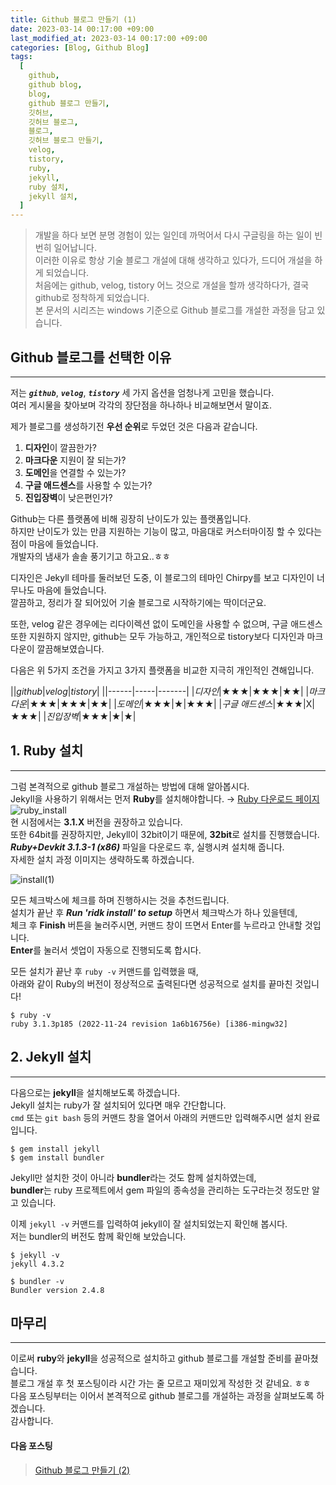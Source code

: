 ```yaml
---
title: Github 블로그 만들기 (1)
date: 2023-03-14 00:17:00 +09:00
last_modified_at: 2023-03-14 00:17:00 +09:00
categories: [Blog, Github Blog]
tags:
  [
    github,
    github blog,
    blog,
    github 블로그 만들기,
    깃허브,
    깃허브 블로그,
    블로그,
    깃허브 블로그 만들기,
    velog,
    tistory,
    ruby,
    jekyll,
    ruby 설치,
    jekyll 설치,
  ]
---
```


> 개발을 하다 보면 분명 경험이 있는 일인데 까먹어서 다시 구글링을 하는 일이 빈번히 일어납니다.  
> 이러한 이유로 항상 기술 블로그 개설에 대해 생각하고 있다가, 드디어 개설을 하게 되었습니다.  
> 처음에는 github, velog, tistory 어느 것으로 개설을 할까 생각하다가, 결국 github로 정착하게 되었습니다.  
> 본 문서의 시리즈는 windows 기준으로 Github 블로그를 개설한 과정을 담고 있습니다.

## Github 블로그를 선택한 이유
---
저는 **_`github`_**, **_`velog`_**, **_`tistory`_** 세 가지 옵션을 엄청나게 고민을 했습니다.  
여러 게시물을 찾아보며 각각의 장단점을 하나하나 비교해보면서 말이죠.

제가 블로그를 생성하기전 **우선 순위**로 두었던 것은 다음과 같습니다.

1. **디자인**이 깔끔한가?
2. **마크다운** 지원이 잘 되는가?
3. **도메인**을 연결할 수 있는가?
4. **구글 애드센스**를 사용할 수 있는가?
5. **진입장벽**이 낮은편인가?

Github는 다른 플랫폼에 비해 굉장히 난이도가 있는 플랫폼입니다.  
하지만 난이도가 있는 만큼 지원하는 기능이 많고, 마음대로 커스터마이징 할 수 있다는 점이 마음에 들었습니다.  
개발자의 냄새가 솔솔 풍기기고 하고요..ㅎㅎ

디자인은 Jekyll 테마를 둘러보던 도중, 이 블로그의 테마인 Chirpy를 보고 디자인이 너무나도 마음에 들었습니다.  
깔끔하고, 정리가 잘 되어있어 기술 블로그로 시작하기에는 딱이더군요.

또한, velog 같은 경우에는 리다이렉션 없이 도메인을 사용할 수 없으며, 구글 애드센스 또한 지원하지 않지만,
github는 모두 가능하고, 개인적으로 tistory보다 디자인과 마크다운이 깔끔해보였습니다.

다음은 위 5가지 조건을 가지고 3가지 플랫폼을 비교한 지극히 개인적인 견해입니다.

||_github_|_velog_|_tistory_|
||------|-----|-------|
|_디자인_|★★★|★★★|★★|
|_마크다운_|★★★|★★★|★★|
|_도메인_|★★★|★|★★★|
|_구글 애드센스_|★★★|X|★★★|
|_진입장벽_|★★★|★|★|

## 1. Ruby 설치
---
그럼 본격적으로 github 블로그 개설하는 방법에 대해 알아봅시다.  
Jekyll을 사용하기 위해서는 먼저 **Ruby**를 설치해야합니다. → [Ruby 다운로드 페이지](https://rubyinstaller.org/downloads/)  
![ruby_install](https://user-images.githubusercontent.com/104547731/224561697-ded10338-5b27-487a-8186-a0f8065f05e7.png)  
현 시점에서는 **3.1.X** 버전을 권장하고 있습니다.  
또한 64bit를 권장하지만, Jekyll이 32bit이기 때문에, **32bit**로 설치를 진행했습니다.  
**_Ruby+Devkit 3.1.3-1 (x86)_** 파일을 다운로드 후, 실행시켜 설치해 줍니다.  
자세한 설치 과정 이미지는 생략하도록 하겠습니다.

![install(1)](https://user-images.githubusercontent.com/104547731/224731492-f908a1ee-768e-4765-b994-a09868201b39.png)

모든 체크박스에 체크를 하며 진행하시는 것을 추천드립니다.  
설치가 끝난 후 **_Run 'ridk install' to setup_** 하면서 체크박스가 하나 있을텐데,  
체크 후 **Finish** 버튼을 눌러주시면, 커맨드 창이 뜨면서 Enter를 누르라고 안내할 것입니다.  
**Enter**를 눌러서 셋업이 자동으로 진행되도록 합시다.

모든 설치가 끝난 후 `ruby -v` 커맨드를 입력했을 때,  
아래와 같이 Ruby의 버전이 정상적으로 출력된다면 성공적으로 설치를 끝마친 것입니다!

```shell
$ ruby -v
ruby 3.1.3p185 (2022-11-24 revision 1a6b16756e) [i386-mingw32]
```

## 2. Jekyll 설치
---
다음으로는 **jekyll**을 설치해보도록 하겠습니다.  
Jekyll 설치는 ruby가 잘 설치되어 있다면 매우 간단합니다.  
`cmd` 또는 `git bash` 등의 커맨드 창을 열어서 아래의 커맨드만 입력해주시면 설치 완료입니다.

```shell
$ gem install jekyll
$ gem install bundler
```

Jekyll만 설치한 것이 아니라 **bundler**라는 것도 함께 설치하였는데,  
**bundler**는 ruby 프로젝트에서 gem 파일의 종속성을 관리하는 도구라는것 정도만 알고 있습니다.

이제 `jekyll -v` 커맨드를 입력하여 jekyll이 잘 설치되었는지 확인해 봅시다.  
저는 bundler의 버전도 함께 확인해 보았습니다.

```shell
$ jekyll -v
jekyll 4.3.2

$ bundler -v
Bundler version 2.4.8
```

## 마무리
---
이로써 **ruby**와 **jekyll**을 성공적으로 설치하고 github 블로그를 개설할 준비를 끝마쳤습니다.  
블로그 개설 후 첫 포스팅이라 시간 가는 줄 모르고 재미있게 작성한 것 같네요. ㅎㅎ  
다음 포스팅부터는 이어서 본격적으로 github 블로그를 개설하는 과정을 살펴보도록 하겠습니다.  
감사합니다.  

#### **다음 포스팅**  
> [Github 블로그 만들기 (2)](https://devpro.kr/posts/Github-%EB%B8%94%EB%A1%9C%EA%B7%B8-%EB%A7%8C%EB%93%A4%EA%B8%B0-(2)/)  